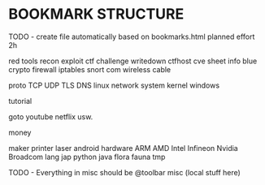# BOOKMARK STRUCTURE
TODO - create file automatically based on bookmarks.html
planned effort 2h 

red
    tools
        recon
        exploit
    ctf
        challenge
        writedown
    ctfhost
    cve
    sheet
    info
blue
    crypto
    firewall
        iptables
        snort
com
    wireless
    cable

proto
    TCP
    UDP
    TLS
    DNS
linux
    network
    system
    kernel
windows

tutorial

goto
    youtube
    netflix usw.

money

maker
    printer
    laser
    android
hardware
    ARM
    AMD
    Intel
    Infineon
    Nvidia
    Broadcom
lang
    jap
    python
    java
flora
fauna
tmp

TODO - Everything in misc should be @toolbar
misc
    (local stuff here)

